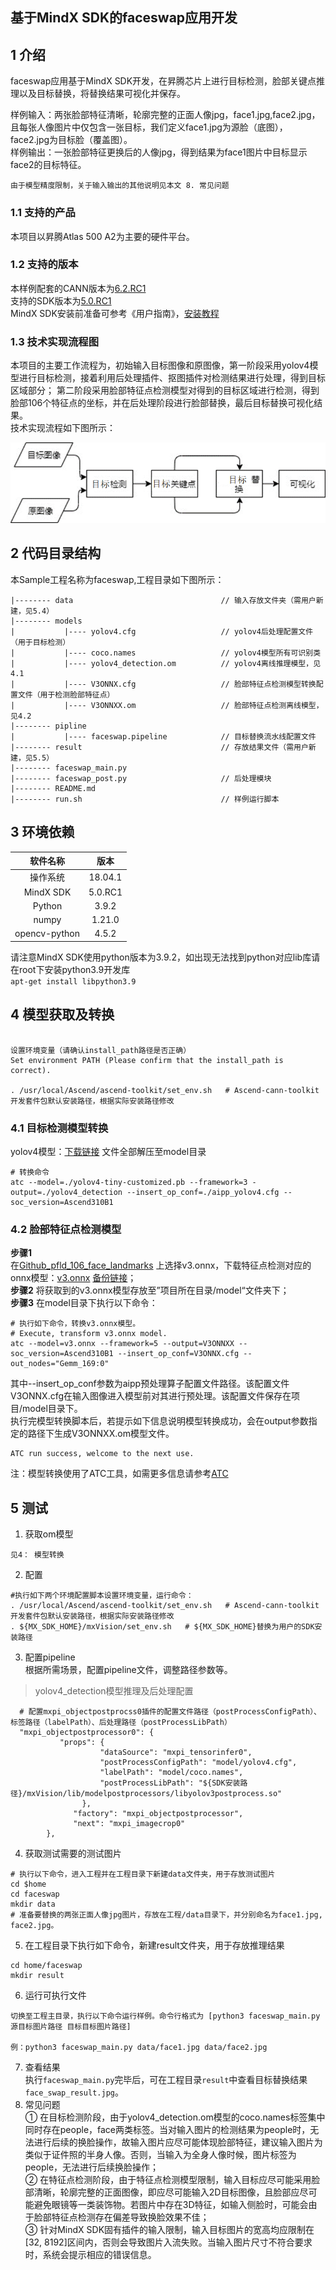 ## 基于MindX SDK的faceswap应用开发

## 1 介绍
faceswap应用基于MindX SDK开发，在昇腾芯片上进行目标检测，脸部关键点推理以及目标替换，将替换结果可视化并保存。  

样例输入：两张脸部特征清晰，轮廓完整的正面人像jpg，face1.jpg,face2.jpg，且每张人像图片中仅包含一张目标，我们定义face1.jpg为源脸（底图），face2.jpg为目标脸（覆盖图）。<br/>
样例输出：一张脸部特征更换后的人像jpg，得到结果为face1图片中目标显示face2的目标特征。<br/>  
```
由于模型精度限制，关于输入输出的其他说明见本文 8. 常见问题
```
### 1.1 支持的产品

本项目以昇腾Atlas 500 A2为主要的硬件平台。

### 1.2 支持的版本

本样例配套的CANN版本为[6.2.RC1](https://www.hiascend.com/software/cann/commercial)  
支持的SDK版本为[5.0.RC1](https://www.hiascend.com/software/Mindx-sdk)  
MindX SDK安装前准备可参考《用户指南》，[安装教程](https://gitee.com/ascend/mindxsdk-referenceapps/blob/master/docs/quickStart/1-1安装SDK开发套件.md)
### 1.3  技术实现流程图<br/>
本项目的主要工作流程为，初始输入目标图像和原图像，第一阶段采用yolov4模型进行目标检测，接着利用后处理插件、抠图插件对检测结果进行处理，得到目标区域部分；
第二阶段采用脸部特征点检测模型对得到的目标区域进行检测，得到脸部106个特征点的坐标，并在后处理阶段进行脸部替换，最后目标替换可视化结果。  
技术实现流程如下图所示：  

![alt 技术流程](Img4md/img.png)

## 2  代码目录结构<br/>
本Sample工程名称为faceswap,工程目录如下图所示：
```angular2html
|-------- data                                 // 输入存放文件夹（需用户新建，见5.4）
|-------- models
|           |---- yolov4.cfg                   // yolov4后处理配置文件（用于目标检测）
|           |---- coco.names                   // yolov4模型所有可识别类
|           |---- yolov4_detection.om          // yolov4离线推理模型，见4.1
|           |---- V3ONNX.cfg                   // 脸部特征点检测模型转换配置文件（用于检测脸部特征点）
|           |---- V3ONNXX.om                   // 脸部特征点检测离线模型，见4.2
|-------- pipline
|           |---- faceswap.pipeline            // 目标替换流水线配置文件
|-------- result                               // 存放结果文件（需用户新建，见5.5）
|-------- faceswap_main.py                              
|-------- faceswap_post.py                     // 后处理模块
|-------- README.md   
|-------- run.sh                               // 样例运行脚本
```  
## 3 环境依赖

| 软件名称 | 版本   | 
| :--------: | :------: |
|操作系统|18.04.1   |
|MindX SDK|5.0.RC1|
|Python| 3.9.2|
|numpy | 1.21.0 |
|opencv-python|4.5.2|

请注意MindX SDK使用python版本为3.9.2，如出现无法找到python对应lib库请在root下安装python3.9开发库  
`apt-get install libpython3.9`

## 4 模型获取及转换

```

设置环境变量（请确认install_path路径是否正确）
Set environment PATH (Please confirm that the install_path is correct).

. /usr/local/Ascend/ascend-toolkit/set_env.sh   # Ascend-cann-toolkit开发套件包默认安装路径，根据实际安装路径修改
```
### 4.1 目标检测模型转换
yolov4模型：[下载链接](https://mindx.sdk.obs.cn-north-4.myhuaweicloud.com/mindxsdk-referenceapps%20/contrib/faceswap/yolov4_improve.zip)
文件全部解压至model目录
```
# 转换命令
atc --model=./yolov4-tiny-customized.pb --framework=3 -output=./yolov4_detection --insert_op_conf=./aipp_yolov4.cfg --soc_version=Ascend310B1
```

### 4.2 脸部特征点检测模型
**步骤1**  
在[Github_pfld_106_face_landmarks](https://github.com/Hsintao/pfld_106_face_landmarks) 上选择v3.onnx，下载特征点检测对应的onnx模型：[v3.onnx](https://github.com/Hsintao/pfld_106_face_landmarks/blob/master/output/v3.onnx) [备份链接](https://mindx.sdk.obs.cn-north-4.myhuaweicloud.com/mindxsdk-referenceapps%20/contrib/faceswap/v3.onnx)；  
**步骤2**
将获取到的v3.onnx模型存放至”项目所在目录/model“文件夹下；   
**步骤3**
在model目录下执行以下命令：  
```
# 执行如下命令，转换v3.onnx模型。
# Execute, transform v3.onnx model.
atc --model=v3.onnx --framework=5 --output=V3ONNXX --soc_version=Ascend310B1 --insert_op_conf=V3ONNX.cfg --out_nodes="Gemm_169:0"
```

其中--insert_op_conf参数为aipp预处理算子配置文件路径。该配置文件V3ONNX.cfg在输入图像进入模型前对其进行预处理。该配置文件保存在项目/model目录下。  
执行完模型转换脚本后，若提示如下信息说明模型转换成功，会在output参数指定的路径下生成V3ONNXX.om模型文件。  
```
ATC run success, welcome to the next use. 
```
注：模型转换使用了ATC工具，如需更多信息请参考[ATC](https://gitee.com/ascend/docs-openmind/blob/master/guide/mindx/sdk/tutorials/%E5%8F%82%E8%80%83%E8%B5%84%E6%96%99.md)

## 5 测试  
1. 获取om模型   
```
见4： 模型转换
```
2. 配置
```   
#执行如下两个环境配置脚本设置环境变量，运行命令：
. /usr/local/Ascend/ascend-toolkit/set_env.sh   # Ascend-cann-toolkit开发套件包默认安装路径，根据实际安装路径修改
. ${MX_SDK_HOME}/mxVision/set_env.sh   # ${MX_SDK_HOME}替换为用户的SDK安装路径

```
3. 配置pipeline  
根据所需场景，配置pipeline文件，调整路径参数等。
>yolov4_detection模型推理及后处理配置
```
  # 配置mxpi_objectpostprocss0插件的配置文件路径（postProcessConfigPath）、标签路径（labelPath）、后处理路径（postProcessLibPath）
  "mxpi_objectpostprocessor0": {
           "props": {
                    "dataSource": "mxpi_tensorinfer0",
                    "postProcessConfigPath": "model/yolov4.cfg",
                    "labelPath": "model/coco.names",
                    "postProcessLibPath": "${SDK安装路径}/mxVision/lib/modelpostprocessors/libyolov3postprocess.so"
                },
              "factory": "mxpi_objectpostprocessor",
              "next": "mxpi_imagecrop0"
        },
```
4. 获取测试需要的测试图片  
```
# 执行以下命令，进入工程并在工程目录下新建data文件夹，用于存放测试图片
cd $home
cd faceswap
mkdir data
# 准备要替换的两张正面人像jpg图片，存放在工程/data目录下，并分别命名为face1.jpg, face2.jpg。
```
5. 在工程目录下执行如下命令，新建result文件夹，用于存放推理结果
```
cd home/faceswap
mkdir result
```
6. 运行可执行文件
```
切换至工程主目录，执行以下命令运行样例。命令行格式为 [python3 faceswap_main.py 源目标图片路径 目标目标图片路径]  

例：python3 faceswap_main.py data/face1.jpg data/face2.jpg
```

7. 查看结果  
执行`faceswap_main.py`完毕后，可在工程目录`result`中查看目标替换结果`face_swap_result.jpg`。  
8. 常见问题  
① 在目标检测阶段，由于yolov4_detection.om模型的coco.names标签集中同时存在people，face两类标签。当对输入图片的检测结果为people时，无法进行后续的换脸操作，故输入图片应尽可能体现脸部特征，建议输入图片为类似于证件照的半身人像。否则，当输入为全身人像时候，图片标签为people，无法进行后续换脸操作；  
② 在特征点检测阶段，由于特征点检测模型限制，输入目标应尽可能采用脸部清晰，轮廓完整的正面图像，即应尽可能输入2D目标图像，且脸部应尽可能避免眼镜等一类装饰物。若图片中存在3D特征，如输入侧脸时，可能会由于脸部特征点检测存在偏差导致换脸效果不佳；  
③ 针对MindX SDK固有插件的输入限制，输入目标图片的宽高均应限制在[32, 8192]区间内，否则会导致图片入流失败。当输入图片尺寸不符合要求时，系统会提示相应的错误信息。




